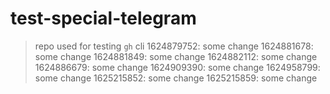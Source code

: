 # test-special-telegram

> repo used for testing `gh` cli
1624879752: some change
1624881678: some change
1624881849: some change
1624882112: some change
1624886679: some change
1624909390: some change
1624958799: some change
1625215852: some change
1625215859: some change
